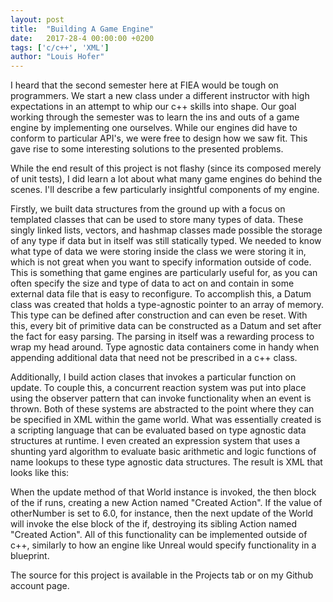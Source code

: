 ```yaml
---
layout: post
title:  "Building A Game Engine"
date:   2017-28-4 00:00:00 +0200
tags: ['c/c++', 'XML']
author: "Louis Hofer"
---
```


I heard that the second semester here at FIEA would be tough on programmers.
We start a new class under a different instructor with high expectations in an attempt to whip our c++ skills into shape.
Our goal working through the semester was to learn the ins and outs of a game engine by implementing one ourselves.
While our engines did have to conform to particular API's, we were free to design how we saw fit.
This gave rise to some interesting solutions to the presented problems.

While the end result of this project is not flashy (since its composed merely of unit tests), I did learn a lot about what many game engines do behind the scenes.
I'll describe a few particularly insightful components of my engine.

Firstly, we built data structures from the ground up with a focus on templated classes that can be used to store many types of data.
These singly linked lists, vectors, and hashmap classes made possible the storage of any type if data but in itself was still statically typed.
We needed to know what type of data we were storing inside the class we were storing it in, which is not great when you want to specify information outside of code.
This is something that game engines are particularly useful for, as you can often specify the size and type of data to act on and contain in some external data file that is easy to reconfigure.
To accomplish this, a Datum class was created that holds a type-agnostic pointer to an array of memory.
This type can be defined after construction and can even be reset.
With this, every bit of primitive data can be constructed as a Datum and set after the fact for easy parsing.
The parsing in itself was a rewarding process to wrap my head around.
Type agnostic data containers come in handy when appending additional data that need not be prescribed in a c++ class.

Additionally, I build action clases that invokes a particular function on update.
To couple this, a concurrent reaction system was put into place using the observer pattern that can invoke functionality when an event is thrown.
Both of these systems are abstracted to the point where they can be specified in XML within the game world.
What was essentially created is a scripting language that can be evaluated based on type agnostic data structures at runtime.
I even created an expression system that uses a shunting yard algorithm to evaluate basic arithmetic and logic functions of name lookups to these type agnostic data structures.
The result is XML that looks like this:

<world name='World 1'>
	<float name='number' value='5.0'/>
	<float name='otherNumber' value='3.0'/>
	<if>
		<expression value='number > otherNumber'/>
		<then class='ActionList'>
			<action name='Creator' class='ActionCreateAction'>
				<string name='instance' value='Created Action'/>
				<string name='class' value='ActionList'/>
			</action>
		</then>
		<else class='ActionList'>
			<action class='ActionList' name='Created Action'/>
			<action name='Destroyer' class='ActionDestroyAction'>
				<string name='instance' value='Created Action'/>
			</action>
		</else>
	</if>
</world>

When the update method of that World instance is invoked, the then block of the if runs, creating a new Action named "Created Action".
If the value of otherNumber is set to 6.0, for instance, then the next update of the World will invoke the else block of the if, destroying its sibling Action named "Created Action".
All of this functionality can be implemented outside of c++, similarly to how an engine like Unreal would specify functionality in a blueprint.

The source for this project is available in the Projects tab or on my Github account page.
